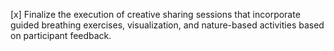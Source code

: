 [x] Finalize the execution of creative sharing sessions that incorporate guided breathing exercises, visualization, and nature-based activities based on participant feedback.